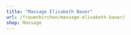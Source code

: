 ```yaml
---
title: "Massage Elisabeth Bauer"
url: /frauenkirchen/massage-elisabeth-bauer/
shop: Massage
---
```


